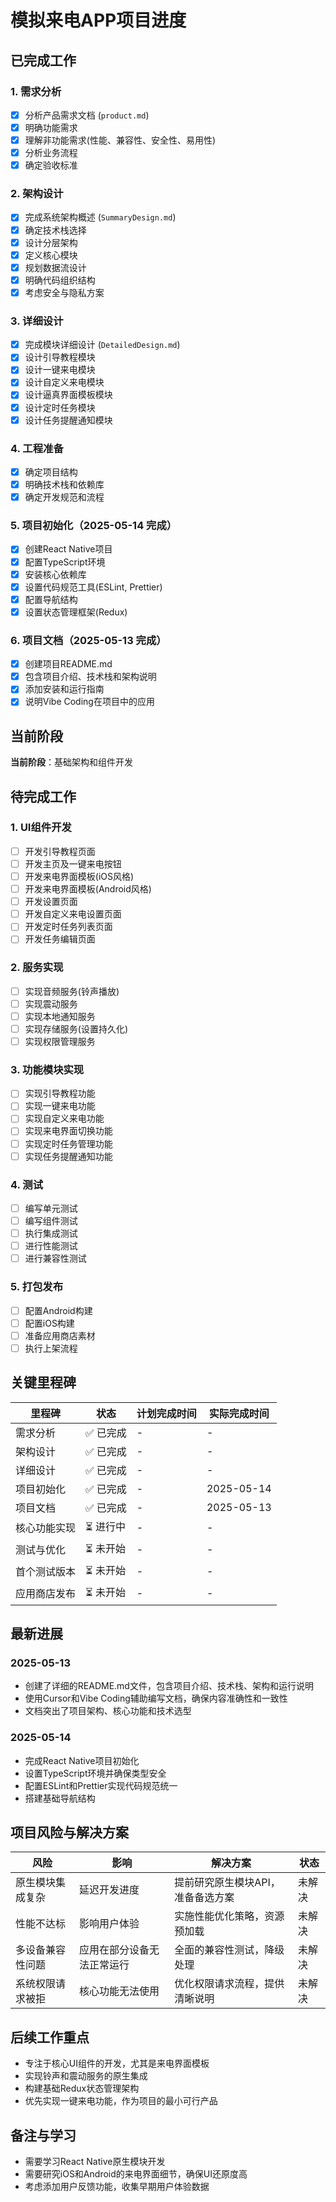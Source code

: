 # 模拟来电APP项目进度

## 已完成工作

### 1. 需求分析
- [x] 分析产品需求文档 (`product.md`)
- [x] 明确功能需求
- [x] 理解非功能需求(性能、兼容性、安全性、易用性)
- [x] 分析业务流程
- [x] 确定验收标准

### 2. 架构设计
- [x] 完成系统架构概述 (`SummaryDesign.md`)
- [x] 确定技术栈选择
- [x] 设计分层架构
- [x] 定义核心模块
- [x] 规划数据流设计
- [x] 明确代码组织结构
- [x] 考虑安全与隐私方案

### 3. 详细设计
- [x] 完成模块详细设计 (`DetailedDesign.md`)
- [x] 设计引导教程模块
- [x] 设计一键来电模块
- [x] 设计自定义来电模块
- [x] 设计逼真界面模板模块
- [x] 设计定时任务模块
- [x] 设计任务提醒通知模块

### 4. 工程准备
- [x] 确定项目结构
- [x] 明确技术栈和依赖库
- [x] 确定开发规范和流程

### 5. 项目初始化（2025-05-14 完成）
- [x] 创建React Native项目
- [x] 配置TypeScript环境
- [x] 安装核心依赖库
- [x] 设置代码规范工具(ESLint, Prettier)
- [x] 配置导航结构
- [x] 设置状态管理框架(Redux)

### 6. 项目文档（2025-05-13 完成）
- [x] 创建项目README.md
- [x] 包含项目介绍、技术栈和架构说明
- [x] 添加安装和运行指南
- [x] 说明Vibe Coding在项目中的应用

## 当前阶段

**当前阶段**：基础架构和组件开发

## 待完成工作

### 1. UI组件开发
- [ ] 开发引导教程页面
- [ ] 开发主页及一键来电按钮
- [ ] 开发来电界面模板(iOS风格)
- [ ] 开发来电界面模板(Android风格)
- [ ] 开发设置页面
- [ ] 开发自定义来电设置页面
- [ ] 开发定时任务列表页面
- [ ] 开发任务编辑页面

### 2. 服务实现
- [ ] 实现音频服务(铃声播放)
- [ ] 实现震动服务
- [ ] 实现本地通知服务
- [ ] 实现存储服务(设置持久化)
- [ ] 实现权限管理服务

### 3. 功能模块实现
- [ ] 实现引导教程功能
- [ ] 实现一键来电功能
- [ ] 实现自定义来电功能
- [ ] 实现来电界面切换功能
- [ ] 实现定时任务管理功能
- [ ] 实现任务提醒通知功能

### 4. 测试
- [ ] 编写单元测试
- [ ] 编写组件测试
- [ ] 执行集成测试
- [ ] 进行性能测试
- [ ] 进行兼容性测试

### 5. 打包发布
- [ ] 配置Android构建
- [ ] 配置iOS构建
- [ ] 准备应用商店素材
- [ ] 执行上架流程

## 关键里程碑

| 里程碑 | 状态 | 计划完成时间 | 实际完成时间 |
|-------|------|------------|------------|
| 需求分析 | ✅ 已完成 | - | - |
| 架构设计 | ✅ 已完成 | - | - |
| 详细设计 | ✅ 已完成 | - | - |
| 项目初始化 | ✅ 已完成 | - | 2025-05-14 |
| 项目文档 | ✅ 已完成 | - | 2025-05-13 |
| 核心功能实现 | ⏳ 进行中 | - | - |
| 测试与优化 | ⏳ 未开始 | - | - |
| 首个测试版本 | ⏳ 未开始 | - | - |
| 应用商店发布 | ⏳ 未开始 | - | - |

## 最新进展

### 2025-05-13
- 创建了详细的README.md文件，包含项目介绍、技术栈、架构和运行说明
- 使用Cursor和Vibe Coding辅助编写文档，确保内容准确性和一致性
- 文档突出了项目架构、核心功能和技术选型

### 2025-05-14
- 完成React Native项目初始化
- 设置TypeScript环境并确保类型安全
- 配置ESLint和Prettier实现代码规范统一
- 搭建基础导航结构

## 项目风险与解决方案

| 风险 | 影响 | 解决方案 | 状态 |
|-----|------|---------|------|
| 原生模块集成复杂 | 延迟开发进度 | 提前研究原生模块API，准备备选方案 | 未解决 |
| 性能不达标 | 影响用户体验 | 实施性能优化策略，资源预加载 | 未解决 |
| 多设备兼容性问题 | 应用在部分设备无法正常运行 | 全面的兼容性测试，降级处理 | 未解决 |
| 系统权限请求被拒 | 核心功能无法使用 | 优化权限请求流程，提供清晰说明 | 未解决 |

## 后续工作重点
- 专注于核心UI组件的开发，尤其是来电界面模板
- 实现铃声和震动服务的原生集成
- 构建基础Redux状态管理架构
- 优先实现一键来电功能，作为项目的最小可行产品

## 备注与学习
- 需要学习React Native原生模块开发
- 需要研究iOS和Android的来电界面细节，确保UI还原度高
- 考虑添加用户反馈功能，收集早期用户体验数据 